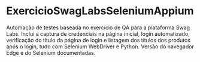 # ExercicioSwagLabsSeleniumAppium
Automação de testes baseada no exercício de QA para a plataforma Swag Labs. Inclui a captura de credenciais na página inicial, login automatizado, verificação do título da página de login e listagem dos títulos dos produtos após o login, tudo com Selenium WebDriver e Python. Versão do navegador Edge e do Selenium documentadas.
